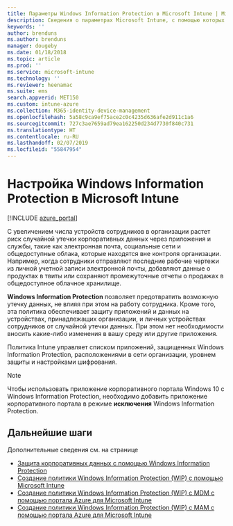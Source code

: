 ```yaml
---
title: Параметры Windows Information Protection в Microsoft Intune | Microsoft Intune
description: Сведения о параметрах Microsoft Intune, с помощью которых можно управлять функцией Windows Information Protection.
keywords: ''
author: brenduns
ms.author: brenduns
manager: dougeby
ms.date: 01/18/2018
ms.topic: article
ms.prod: ''
ms.service: microsoft-intune
ms.technology: ''
ms.reviewer: heenamac
ms.suite: ems
search.appverid: MET150
ms.custom: intune-azure
ms.collection: M365-identity-device-management
ms.openlocfilehash: 5a58c9ca9ef75ace2c0c4235d636afe2d911c1a6
ms.sourcegitcommit: 727c3ae7659ad79ea162250d234d7730f840c731
ms.translationtype: HT
ms.contentlocale: ru-RU
ms.lasthandoff: 02/07/2019
ms.locfileid: "55847954"
---
```

# <a name="how-to-configure-windows-information-protection-in-microsoft-intune"></a>Настройка Windows Information Protection в Microsoft Intune

[!INCLUDE [azure_portal](./includes/azure_portal.md)]

С увеличением числа устройств сотрудников в организации растет риск случайной утечки корпоративных данных через приложения и службы, такие как электронная почта, социальные сети и общедоступные облака, которые находятся вне контроля организации. Например, когда сотрудники отправляют последние рабочие чертежи из личной учетной записи электронной почты, добавляют данные о продуктах в твиты или сохраняют промежуточные отчеты о продажах в общедоступное облачное хранилище.

**Windows Information Protection** позволяет предотвратить возможную утечку данных, не влияя при этом на работу сотрудника. Кроме того, эта политика обеспечивает защиту приложений и данных на устройствах, принадлежащих организации, и личных устройствах сотрудников от случайной утечки данных. При этом нет необходимости вносить какие-либо изменения в вашу среду или другие приложения.

Политика Intune управляет списком приложений, защищенных Windows Information Protection, расположениями в сети организации, уровнем защиты и настройками шифрования.

>[!NOTE]
> Чтобы использовать приложение корпоративного портала Windows 10 с Windows Information Protection, необходимо добавить приложение корпоративного портала в режиме **исключения** Windows Information Protection. 

## <a name="next-steps"></a>Дальнейшие шаги
Дополнительные сведения см. на странице
-  [Защита корпоративных данных с помощью Windows Information Protection](https://technet.microsoft.com/itpro/windows/keep-secure/protect-enterprise-data-using-wip)
- [Создание политики Windows Information Protection (WIP) с помощью Microsoft Intune](https://docs.microsoft.com/windows/threat-protection/windows-information-protection/create-wip-policy-using-intune)
- [Создание политики Windows Information Protection (WIP) с MDM с помощью портала Azure для Microsoft Intune](https://docs.microsoft.com/windows/threat-protection/windows-information-protection/create-wip-policy-using-intune-azure)
- [Создание политики Windows Information Protection (WIP) с MAM с помощью портала Azure для Microsoft Intune](https://docs.microsoft.com/windows/threat-protection/windows-information-protection/create-wip-policy-using-mam-intune-azure)
